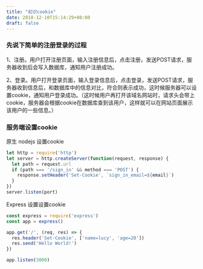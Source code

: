 ```yaml
---
title: "初识cookie"
date: 2018-12-10T15:14:29+08:00
draft: false
---
```


### 先说下简单的注册登录的过程

1、注册。用户打开注册页面，输入注册信息后，点击注册，发送POST请求，服务器收到后会写入数据库，通知用户注册成功。

2、登录。用户打开登录页面，输入登录信息后，点击登录，发送POST请求，服务器收到信息后，和数据库中的信息对比，符合则表示成功，这时候服务器可以设置cookie，通知用户登录成功。（这时候用户再打开该域名网站时，请求头会带上cookie，服务器会根据cookie在数据库查到该用户，这样就可以在网站页面展示该用户的一些信息。）

### 服务端设置cookie

原生 nodejs 设置cookie

```js
let http = require('http')
let server = http.createServer(function(request, response) {
  let path = request.url
  if (path === '/sign_in' && method === 'POST') {
    response.setHeader('Set-Cookie', `sign_in_email=${email}`)
  }
})
server.listen(port)
```

Express 设置设置cookie

```js
const express = require('express')
const app = express()

app.get('/', (req, res) => {
  res.header('Set-Cookie', ['name=lucy', 'age=20'])
  res.send('Hello World!')
})

app.listen(3000)
```